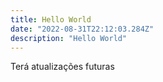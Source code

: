 ```yaml
---
title: Hello World
date: "2022-08-31T22:12:03.284Z"
description: "Hello World"
---
```


Terá atualizações futuras

